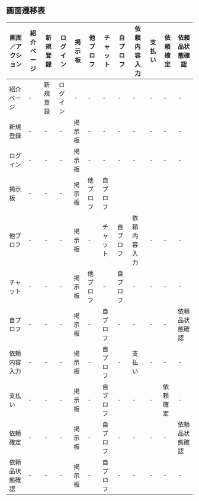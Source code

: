 ## 画面遷移表

|画面／アクション|紹介ページ|新規登録|ログイン|掲示板|他プロフ|チャット|自プロフ|依頼内容入力|支払い|依頼確定|依頼品状態確認|
|---------------|----------|-------|--------|------|-------|--------|-------|-----------|-------|-------|-------------|
|紹介ページ|-|新規登録|ログイン|-|-|-|-|-|-|-|-|-|
|新規登録|-|-|-|掲示板|-|-|-|-|-|-|-|
|ログイン|-|-|-|掲示板|-|-|-|-|-|-|-|
|掲示板|-|-|-|掲示板|他プロフ|自プロフ||||||
|他プロフ|-|-|-|掲示板|-|チャット|自プロフ|依頼内容入力|-|-|-|
|チャット|-|-|-|掲示板|他プロフ|-|自プロフ|-|-|-|-|
|自プロフ|-|-|-|掲示板|-|自プロフ|-|-|-|-|依頼品状態確認|
|依頼内容入力|-|-|-|掲示板|-|自プロフ|-|支払い|-|-|-|
|支払い|-|-|-|掲示板|-|自プロフ|-|-|-|依頼確定|-|
|依頼確定|-|-|-|掲示板|-|自プロフ|-|-|-|-|依頼品状態確認|
|依頼品状態確認|-|-|-|掲示板|-|自プロフ|-|-|-|-|-|

